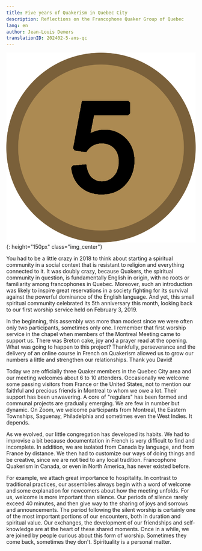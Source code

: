```yaml
---
title: Five years of Quakerism in Quebec City
description: Reflections on the Francophone Quaker Group of Quebec
lang: en
author: Jean-Louis Demers
translationID: 202402-5-ans-qc
---
```

![Five](/assets/images/posts/cinq_ans.png){: height="150px" class="img_center"}

You had to be a little crazy in 2018 to think about starting a spiritual community in a social context that is resistant to religion and everything connected to it. It was doubly crazy, because Quakers, the spiritual community in question, is fundamentally English in origin, with no roots or familiarity among francophones in Quebec. Moreover, such an introduction was likely to inspire great reservations in a society fighting for its survival against the powerful dominance of the English language. And yet, this small spiritual community celebrated its 5th anniversary this month, looking back to our first worship service held on February 3, 2019.

In the beginning, this assembly was more than modest since we were often only two participants, sometimes only one. I remember that first worship service in the chapel when members of the Montreal Meeting came to support us. There was Breton cake, joy and a prayer read at the opening. What was going to happen to this project? Thankfully, perseverance and the delivery of an online course in French on Quakerism allowed us to grow our numbers a little and strengthen our relationships. Thank you David!

Today we are officially three Quaker members in the Quebec City area and our meeting welcomes about 6 to 10 attenders. Occasionally we welcome some passing visitors from France or the United States, not to mention our faithful and precious friends in Montreal to whom we owe a lot. Their support has been unwavering. A core of &quot;regulars&quot; has been formed and communal projects are gradually emerging. We are few in number but dynamic. On Zoom, we welcome participants from Montreal, the Eastern Townships, Saguenay, Philadelphia and sometimes even the West Indies. It depends.

As we evolved, our little congregation has developed its habits. We had to improvise a bit because documentation in French is very difficult to find and incomplete. In addition, we are isolated from Canada by language, and from France by distance. We then had to customize our ways of doing things and be creative, since we are not tied to any local tradition. Francophone Quakerism in Canada, or even in North America, has never existed before.

For example, we attach great importance to hospitality. In contrast to traditional practices, our assemblies always begin with a word of welcome and some explanation for newcomers about how the meeting unfolds. For us, welcome is more important than silence. Our periods of silence rarely exceed 40 minutes, and then give way to the sharing of joys and sorrows and announcements. The period following the silent worship is certainly one of the most important portions of our encounters, both in duration and spiritual value. Our exchanges, the development of our friendships and self-knowledge are at the heart of these shared moments. Once in a while, we are joined by people curious about this form of worship. Sometimes they come back, sometimes they don&#39;t. Spirituality is a personal matter.

